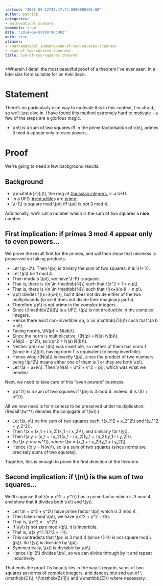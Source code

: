 ```yaml
---
lastmod: "2021-09-12T22:47:44.0000000+01:00"
author: patrick
categories:
- mathematical_summary
comments: true
date: "2014-09-09T00:00:00Z"
math: true
aliases:
- /mathematical_summary/sum-of-two-squares-theorem/
- /sum-of-two-squares-theorem/
title: Sum-of-two-squares theorem
---
```


*Wherein I detail the most beautiful proof of a theorem I've ever seen, in a bite-size form suitable for an Anki deck.

# Statement
There's no particularly nice way to motivate this in this context, I'm afraid, so we'll just dive in. I have found this method extremely hard to motivate - a few of the steps are a glorious magic.

* \\(n\\) is a sum of two squares iff in the prime factorisation of \\(n\\), primes 3 mod 4 appear only to even powers.

# Proof
We're going to need a few background results.

## Background
* \\(\mathbb{Z}[i]\\), the ring of [Gaussian integers], is a UFD.
* In a UFD, [irreducible]s are [prime].
* \\(-1\\) is square mod \\(p\\) iff \\(p\\) is not 3 mod 4.

Additionally, we'll call a number which is the sum of two squares a **nice** number.

## First implication: if primes 3 mod 4 appear only to even powers…
We prove the result first for the primes, and will then show that niceness is preserved on taking products.

* Let \\(p=2\\). Then \\(p\\) is trivially the sum of two squares: it is \\(1+1\\).
* Let \\(p\\) be 1 mod 4.
* Then modulo \\(p\\), we have \\(-1\\) is square.
* That is, there is \\(n \in \mathbb{N}\\) such that \\(x^2 + 1 = n p\\).
* That is, there is \\(n \in \mathbb{N}\\) such that \\((x+i)(x-i) = n p\\).
* \\(p\\) divides \\((x+i)(x-i)\\), but it does not divide either of the two multiplicands (since it does not divide their imaginary parts).
* Therefore \\(p\\) is not prime in the complex integers.
* Since \\(\mathbb{Z}[i]\\) is a UFD, \\(p\\) is not irreducible in the complex integers.
* Hence there exist non-invertible \\(a, b \in \mathbb{Z}[i]\\) such that \\(a b = p\\).
* Taking norms, \\(N(p) = N(ab)\\).
* Since the norm is multiplicative, \\(N(p) = N(a) N(b)\\).
* \\(N(p) = p^2\\), so \\(p^2 = N(a) N(b)\\).
* Neither \\(a\\) nor \\(b\\) was invertible, so neither of them has norm 1 (since in \\(Z[i]\\), having norm 1 is equivalent to being invertible).
* Hence wlog \\(N(a)\\) is exactly \\(p\\), since the product of two numbers being \\(p^2\\) means either one of them is 1 or they are both \\(p\\).
* Let \\(a = u+iv\\). Then \\(N(a) = u^2 + v^2 = p\\), which was what we needed.

Next, we need to take care of this "even powers" business:

* \\(p^2\\) is a sum of two squares if \\(p\\) is 3 mod 4: indeed, it is \\(0 + p^2\\).

All we now need is for niceness to be preserved under multiplication. (Recall \\(w^*\\) denotes the conjugate of \\(w\\).)

* Let \\(x, y\\) be the sum of two squares each, \\(x_1^2 + x_2^2\\) and \\(y_1^2 + y_2^2\\).
* Then \\(x = (x_1 + i x_2)(x_1 - i x_2)\\), and similarly for \\(y\\).
* Then \\(x y = (x_1 + i x_2)(x_1 - i x_2)(y_1 + i y_2)(y_1 - i y_2)\\).
* So \\(x y = w w^*\\), where \\(w = (x_1 + i x_2)(y_1 + i y_2)\\).
* Hence \\(x y = N(w)\\), so is a sum of two squares (since norms are precisely sums of two squares).

Together, this is enough to prove the first direction of the theorem.

## Second implication: if \\(n\\) is the sum of two squares…
We'll suppose that \\(n = x^2 + y^2\\) has a prime factor which is 3 mod 4, and show that it divides both \\(x\\) and \\(y\\).

* Let \\(n = x^2 + y^2\\) have prime factor \\(p\\) which is 3 mod 4.
* Then taken mod \\(p\\), we have \\(x^2 + y^2 = 0\\).
* That is, \\(x^2 = - y^2\\).
* If \\(y\\) is not zero mod \\(p\\), it is invertible.
* That is, \\((x y^{-1})^2 = -1\\).
* This contradicts that \\(p\\) is 3 mod 4 (since \\(-1\\) is not square mod \\(p\\)). So \\(y\\) is divisible by \\(p\\).
* Symmetrically, \\(x\\) is divisible by \\(p\\).
* Hence \\(p^2\\) divides \\(n\\), so we can divide through by it and repeat inductively.

That ends the proof. Its beauty lies in the way it regards sums of two squares as norms of complex integers, and dances into and out of \\(\mathbb{C}\\), \\(\mathbb{Z}[i]\\) and \\(\mathbb{Z}\\) where necessary.

[Gaussian integers]: https://en.wikipedia.org/wiki/Gaussian_integers
[UFD]: https://en.wikipedia.org/wiki/Unique_factorization_domain
[irreducible]: https://en.wikipedia.org/wiki/Irreducible_element
[prime]: https://en.wikipedia.org/wiki/Prime_element